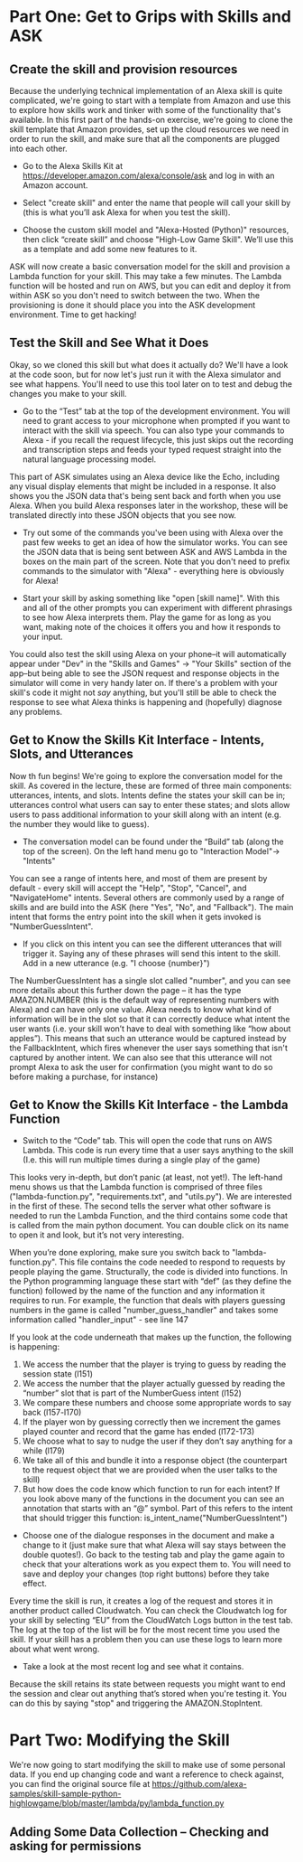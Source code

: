 # Part One: Get to Grips with Skills and ASK
## Create the skill and provision resources 
Because the underlying technical implementation of an Alexa skill is quite complicated, we're going to start with a template from Amazon and use this to explore how skills work and tinker with some of the functionality that's available. In this first part of the hands-on exercise, we're going to clone the skill template that Amazon provides, set up the cloud resources we need in order to run the skill, and make sure that all the components are plugged into each other.

* Go to the Alexa Skills Kit at https://developer.amazon.com/alexa/console/ask and log in with an Amazon account.

* Select "create skill" and enter the name that people will call your skill by (this is what you’ll ask Alexa for when you test the skill).

* Choose the custom skill model and "Alexa-Hosted (Python)" resources, then click “create skill” and choose "High-Low Game Skill". We’ll use this as a template and add some new features to it.

ASK will now create a basic conversation model for the skill and provision a Lambda function for your skill. This may take a few minutes. The Lambda function will be hosted and run on AWS, but you can edit and deploy it from within ASK so you don't need to switch between the two. When the provisioning is done it should place you into the ASK development environment. Time to get hacking!

## Test the Skill and See What it Does
Okay, so we cloned this skill but what does it actually do? We'll have a look at the code soon, but for now let's just run it with the Alexa simulator and see what happens. You'll need to use this tool later on to test and debug the changes you make to your skill.

* Go to the “Test” tab at the top of the development environment. You will need to grant access to your microphone when prompted if you want to interact with the skill via speech. You can also type your commands to Alexa - if you recall the request lifecycle, this just skips out the recording and transcription steps and feeds your typed request straight into the natural language processing model.

This part of ASK simulates using an Alexa device like the Echo, including any visual display elements that might be included in a response. It also shows you the JSON data that's being sent back and forth when you use Alexa. When you build Alexa responses later in the workshop, these will be translated directly into these JSON objects that you see now.

* Try out some of the commands you've been using with Alexa over the past few weeks to get an idea of how the simulator works. You can see the JSON data that is being sent between ASK and AWS Lambda in the boxes on the main part of the screen. Note that you don't need to prefix commands to the simulator with "Alexa" - everything here is obviously for Alexa!

* Start your skill by asking something like "open [skill name]". With this and all of the other prompts you can experiment with different phrasings to see how Alexa interprets them. Play the game for as long as you want, making note of the choices it offers you and how it responds to your input.
 
You could also test the skill using Alexa on your phone–it will automatically appear under "Dev" in the "Skills and Games" -> "Your Skills" section of the app–but being able to see the JSON request and response objects in the simulator will come in very handy later on. If there's a problem with your skill's code it might not _say_ anything, but you'll still be able to check the response to see what Alexa thinks is happening and (hopefully) diagnose any problems.

## Get to Know the Skills Kit Interface - Intents, Slots, and Utterances 
Now th fun begins! We're going to explore the conversation model for the skill. As covered in the lecture, these are formed of three main components: utterances, intents, and slots. Intents define the states your skill can be in; utterances control what users can say to enter these states; and slots allow users to pass additional information to your skill along with an intent (e.g. the number they would like to guess).

* The conversation model can be found under the “Build” tab (along the top of the screen). On the left hand menu go to "Interaction Model"-> "Intents" 

You can see a range of intents here, and most of them are present by default - every skill will accept the "Help", "Stop", "Cancel", and "NavigateHome" intents. Several others are commonly used by a range of skills and are build into the ASK (here "Yes", "No", and "Fallback"). The main intent that forms the entry point into the skill when it gets invoked is "NumberGuessIntent".

* If you click on this intent you can see the different utterances that will trigger it. Saying any of these phrases will send this intent to the skill. Add in a new utterance (e.g. "I choose {number}")

The NumberGuessIntent has a single slot called "number", and you can see more details about this further down the page – it has the type AMAZON.NUMBER (this is the default way of representing numbers with Alexa) and can have only one value. Alexa needs to know what kind of information will be in the slot so that it can correctly deduce what intent the user wants (i.e. your skill won’t have to deal with something like “how about apples”). This means that such an utterance would be captured instead by the FallbackIntent, which fires whenever the user says something that isn't captured by another intent. We can also see that this utterance will not prompt Alexa to ask the user for confirmation (you might want to do so before making a purchase, for instance) 
    
## Get to Know the Skills Kit Interface - the Lambda Function 
* Switch to the “Code” tab. This will open the code that runs on AWS Lambda. This code is run every time that a user says anything to the skill (I.e. this will run multiple times during a single play of the game) 

This looks very in-depth, but don’t panic (at least, not yet!). The left-hand menu shows us that the Lambda function is comprised of three files ("lambda-function.py", "requirements.txt", and "utils.py"). We are interested in the first of these. The second tells the server what other software is needed to run the Lambda Function, and the third contains some code that is called from the main python document. You can double click on its name to open it and look, but it’s not very interesting.

When you’re done exploring, make sure you switch back to "lambda-function.py". This file contains the code needed to respond to requests by people playing the game. Structurally, the code is divided into functions. In the Python programming language these start with “def” (as they define the function) followed by the name of the function and any information it requires to run. For example, the function that deals with players guessing numbers in the game is called "number_guess_handler" and takes some information called "handler_input" - see line 147 

If you look at the code underneath that makes up the function, the following is happening:
1. We access the number that the player is trying to guess by reading the session state (l151) 
2. We access the number that the player actually guessed by reading the “number” slot that is part of the NumberGuess intent (l152) 
3. We compare these numbers and choose some appropriate words to say back (l157-l170) 
4. If the player won by guessing correctly then we increment the games played counter and record that the game has ended (l172-173) 
5. We choose what to say to nudge the user if they don’t say anything for a while (l179) 
6. We take all of this and bundle it into a response object (the counterpart to the request object that we are provided when the user talks to the skill) 
7. But how does the code know which function to run for each intent? If you look above many of the functions in the document you can see an annotation that starts with an “@” symbol. Part of this refers to the intent that should trigger this function:  is_intent_name("NumberGuessIntent") 

* Choose one of the dialogue responses in the document and make a change to it (just make sure that what Alexa will say stays between the double quotes!). Go back to the testing tab and play the game again to check that your alterations work as you expect them to. You will need to save and deploy your changes (top right buttons) before they take effect. 

Every time the skill is run, it creates a log of the request and stores it in another product called Cloudwatch. You can check the Cloudwatch log for your skill by selecting “EU” from the CloudWatch Logs button in the test tab. The log at the top of the list will be for the most recent time you used the skill. If your skill has a problem then you can use these logs to learn more about what went wrong.

* Take a look at the most recent log and see what it contains. 

Because the skill retains its state between requests you might want to end the session and clear out anything that’s stored when you're testing it. You can do this by saying "stop" and triggering the AMAZON.StopIntent.

# Part Two: Modifying the Skill
We're now going to start modifying the skill to make use of some personal data. If you end up changing code and want a reference to check against, you can find the original source file at https://github.com/alexa-samples/skill-sample-python-highlowgame/blob/master/lambda/py/lambda_function.py

## Adding Some Data Collection – Checking and asking for permissions 
